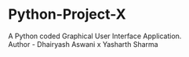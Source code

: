 # Python-Project-X
A Python coded  Graphical User Interface Application. 
<br>
Author - Dhairyash Aswani x Yasharth Sharma
